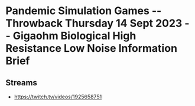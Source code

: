 # Pandemic Simulation Games -- Throwback Thursday 14 Sept 2023 -- Gigaohm Biological High Resistance Low Noise Information Brief

## Streams
- https://twitch.tv/videos/1925658751

